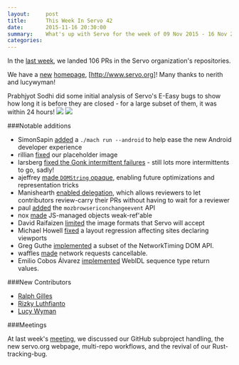 ```yaml
---
layout:     post
title:      This Week In Servo 42
date:       2015-11-16 20:30:00
summary:    What's up with Servo for the week of 09 Nov 2015 - 16 Nov 2015
categories:
---
```


In the [last week](https://github.com/pulls?page=1&q=is%3Apr+is%3Amerged+closed%3A2015-11-09..2015-11-16+user%3Aservo),
we landed 106 PRs in the Servo organization's repositories.

We have a [new](https://github.com/servo/servo.org/pull/5) [homepage](https://github.com/servo/servo.org/pull/6), [http://www.servo.org]! Many thanks to nerith and lucywyman!

Prabhjyot Sodhi did some initial analysis of Servo's E-Easy bugs to show how long it is before they are closed - for a large subset of them, it was within 24 hours!
![](http://i.imgur.com/fE6PcS8.png)
![](http://i.imgur.com/baDkWZ1.png)

###Notable additions

 - SimonSapin [added](https://github.com/servo/servo/pull/8520) a `./mach run --android` to help ease the new Android developer experience
 - rillian [fixed](https://github.com/servo/servo/pull/8520) our placeholder image
 - larsberg [fixed the Gonk intermittent failures](https://github.com/servo/mozjs/pull/63) - still lots more intermittents to go, sadly!
 - ajeffrey [made `DOMString` opaque](https://github.com/servo/servo/pull/8477), enabling future optimizations and representation tricks
 - Manishearth [enabled delegation](https://github.com/servo/saltfs/pull/161), which allows reviewers to let contributors review-carry their PRs without having to wait for a reviewer
 - paul [added](https://github.com/servo/servo/pull/8449) the `mozbrowsericonchangeevent` API
 - nox [made](https://github.com/servo/servo/pull/8147) JS-managed objects weak-ref'able
 - David Raifaizen [limited](https://github.com/servo/servo/pull/8503) the image formats that Servo will accept
 - Michael Howell [fixed](https://github.com/servo/servo/pull/8538) a layout regression affecting sites declaring viewports
 - Greg Guthe [implemented](https://github.com/servo/servo/pull/7242) a subset of the NetworkTiming DOM API.
 - waffles [made](https://github.com/servo/servo/pull/7844) network requests cancellable.
 - Emilio Cobos Álvarez [implemented](https://github.com/servo/servo/pull/8412) WebIDL sequence type return values.

###New Contributors

 - [Ralph Gilles](https://github.com/rillian)
 - [Rizky Luthfianto](https://github.com/rilut)
 - [Lucy Wyman](https://github.com/lucywyman)

###Meetings

At last week's [meeting](https://github.com/servo/servo/wiki/Meeting-2015-11-09), we discussed our GitHub subproject handling, the new servo.org webpage, multi-repo workflows, and the revival of our Rust-tracking-bug.
